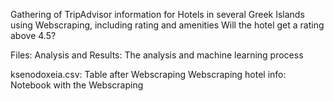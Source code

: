 Gathering of TripAdvisor information for Hotels in several Greek Islands using Webscraping, including rating and amenities
Will the hotel get a rating above 4.5?


Files:
Analysis and Results: The analysis and machine learning process

ksenodoxeia.csv: Table after Webscraping
Webscraping hotel info: Notebook with the Webscraping
